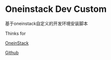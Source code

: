 # Oneinstack Dev Custom

基于oneinstack自定义的开发环境安装脚本

Thinks for

[OneinStack](https://oneinstack.com)

[Github](https://github.com/oneinstack/oneinstack)